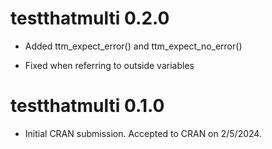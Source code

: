 # testthatmulti 0.2.0

* Added ttm_expect_error() and ttm_expect_no_error()

* Fixed when referring to outside variables

# testthatmulti 0.1.0

* Initial CRAN submission. Accepted to CRAN on 2/5/2024.

